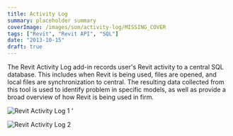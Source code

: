 ```yaml
---
title: Activity Log
summary: placeholder summary
coverImage: /images/som/activity-log/MISSING_COVER
tags: ["Revit", "Revit API", "SQL"]
date: "2013-10-15"
draft: true
---
```


The Revit Activity Log add-in records user's Revit activity to a central SQL database. This includes when Revit is being used, files are opened, and local files are synchronization to central. The resulting data collected from this tool is used to identify problem in specific models, as well as provide a broad overview of how Revit is being used in firm.

![Revit Activity Log 1](Revit-Activity-Log-1.png) '

![Revit Activity Log 2](Revit-Activity-Log-2.png)
